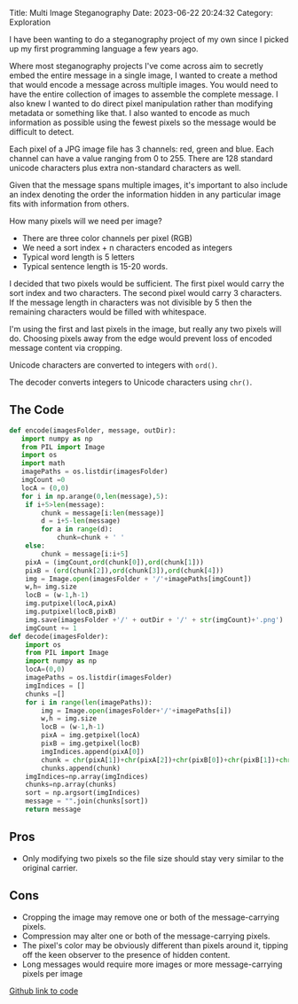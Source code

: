 Title: Multi Image Steganography
Date: 2023-06-22 20:24:32
Category: Exploration

I have been wanting to do a steganography project of my own since I picked up my first programming language a few years ago.

Where most steganography projects I've come across aim to secretly embed the entire message in a single image, I wanted to create a method that would encode a message across multiple images. You would need to have the entire collection of images to assemble the complete message.
I also knew I wanted to do direct pixel manipulation rather than modifying metadata or something like that. 
I also wanted to encode as much information as possible using the fewest pixels so the message would be difficult to detect.

Each pixel of a JPG image file has 3 channels: red, green and blue. Each channel can have a value ranging from 0 to 255. 
There are 128 standard unicode characters plus extra non-standard characters as well. 

Given that the message spans multiple images, it's important to also include an index denoting the order the information hidden in any particular image fits with information from others. 

How many pixels will we need per image?

- There are three color channels per pixel (RGB)
- We need a sort index + n characters encoded as integers 
- Typical word length is 5 letters 
- Typical sentence length is 15-20 words. 

I decided that two pixels would be sufficient. The first pixel would carry the sort index and two characters. The second pixel would carry 3 characters.
If the message length in characters was not divisible by 5 then the remaining characters would be filled with whitespace.

I'm using the first and last pixels in the image, but really any two pixels will do. Choosing pixels away from the edge would prevent loss of encoded message content via cropping.

Unicode characters are converted to integers with `ord()`. 

The decoder converts integers to Unicode characters using `chr()`.

## The Code
```Python
def encode(imagesFolder, message, outDir):
   import numpy as np 
   from PIL import Image 
   import os
   import math 
   imagePaths = os.listdir(imagesFolder) 
   imgCount =0
   locA = (0,0)
   for i in np.arange(0,len(message),5):
   	if i+5>len(message):
   		chunk = message[i:len(message)]
   		d = i+5-len(message)
   		for a in range(d):
   			chunk=chunk + ' '
   	else:
   		chunk = message[i:i+5]
   	pixA = (imgCount,ord(chunk[0]),ord(chunk[1]))
   	pixB = (ord(chunk[2]),ord(chunk[3]),ord(chunk[4]))
   	img = Image.open(imagesFolder + '/'+imagePaths[imgCount])
   	w,h= img.size
   	locB = (w-1,h-1)
   	img.putpixel(locA,pixA)
   	img.putpixel(locB,pixB)
   	img.save(imagesFolder +'/' + outDir + '/' + str(imgCount)+'.png')
   	imgCount += 1
def decode(imagesFolder):
	import os
	from PIL import Image
	import numpy as np
	locA=(0,0)
	imagePaths = os.listdir(imagesFolder)
	imgIndices = []
	chunks =[]
	for i in range(len(imagePaths)):
		img = Image.open(imagesFolder+'/'+imagePaths[i])
		w,h = img.size
		locB = (w-1,h-1)
		pixA = img.getpixel(locA)
		pixB = img.getpixel(locB)
		imgIndices.append(pixA[0])
		chunk = chr(pixA[1])+chr(pixA[2])+chr(pixB[0])+chr(pixB[1])+chr(pixB[2])
		chunks.append(chunk)
	imgIndices=np.array(imgIndices)
	chunks=np.array(chunks)
	sort = np.argsort(imgIndices)
	message = "".join(chunks[sort])
	return message
```
## Pros 
- Only modifying two pixels so the file size should stay very similar to the original carrier. 
## Cons
- Cropping the image may remove one or both of the message-carrying pixels.
- Compression may alter one or both of the message-carrying pixels.
- The pixel's color may be obviously different than pixels around it, tipping off the keen observer to the presence of hidden content.
- Long messages would require more images or more message-carrying pixels per image

[Github link to code](https://github.com/hyperific/steganography-tools/blob/main/multi-image.py)